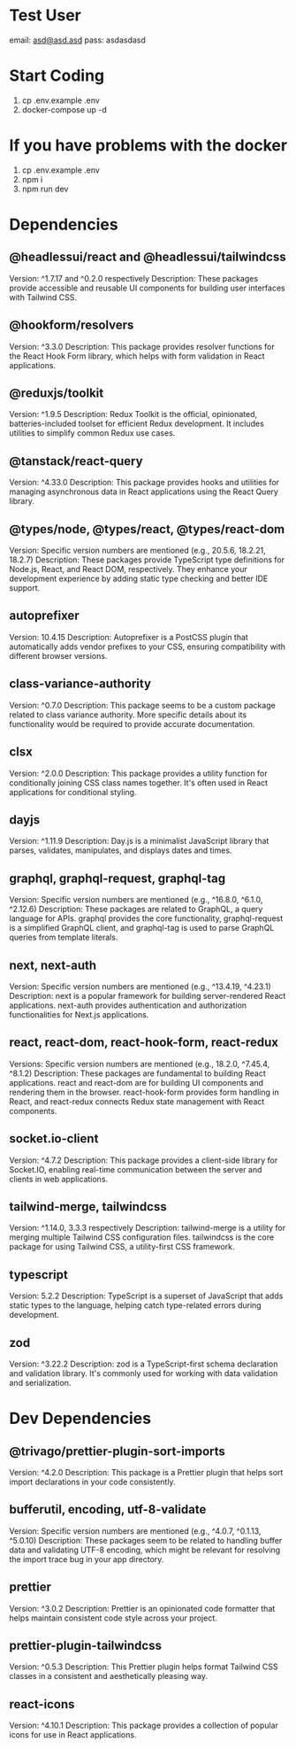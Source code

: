 # Test User

email: asd@asd.asd
pass: asdasdasd

# Start Coding

1. cp .env.example .env
2. docker-compose up -d

# If you have problems with the docker

1. cp .env.example .env
2. npm i
3. npm run dev

# Dependencies

## @headlessui/react and @headlessui/tailwindcss

Version: ^1.7.17 and ^0.2.0 respectively
Description: These packages provide accessible and reusable UI components for building user interfaces with Tailwind CSS.

## @hookform/resolvers

Version: ^3.3.0
Description: This package provides resolver functions for the React Hook Form library, which helps with form validation in React applications.

## @reduxjs/toolkit

Version: ^1.9.5
Description: Redux Toolkit is the official, opinionated, batteries-included toolset for efficient Redux development. It includes utilities to simplify common Redux use cases.

## @tanstack/react-query

Version: ^4.33.0
Description: This package provides hooks and utilities for managing asynchronous data in React applications using the React Query library.

## @types/node, @types/react, @types/react-dom

Version: Specific version numbers are mentioned (e.g., 20.5.6, 18.2.21, 18.2.7)
Description: These packages provide TypeScript type definitions for Node.js, React, and React DOM, respectively. They enhance your development experience by adding static type checking and better IDE support.

## autoprefixer

Version: 10.4.15
Description: Autoprefixer is a PostCSS plugin that automatically adds vendor prefixes to your CSS, ensuring compatibility with different browser versions.

## class-variance-authority

Version: ^0.7.0
Description: This package seems to be a custom package related to class variance authority. More specific details about its functionality would be required to provide accurate documentation.

## clsx

Version: ^2.0.0
Description: This package provides a utility function for conditionally joining CSS class names together. It's often used in React applications for conditional styling.

## dayjs

Version: ^1.11.9
Description: Day.js is a minimalist JavaScript library that parses, validates, manipulates, and displays dates and times.

## graphql, graphql-request, graphql-tag

Version: Specific version numbers are mentioned (e.g., ^16.8.0, ^6.1.0, ^2.12.6)
Description: These packages are related to GraphQL, a query language for APIs. graphql provides the core functionality, graphql-request is a simplified GraphQL client, and graphql-tag is used to parse GraphQL queries from template literals.

## next, next-auth

Version: Specific version numbers are mentioned (e.g., ^13.4.19, ^4.23.1)
Description: next is a popular framework for building server-rendered React applications. next-auth provides authentication and authorization functionalities for Next.js applications.

## react, react-dom, react-hook-form, react-redux

Versions: Specific version numbers are mentioned (e.g., 18.2.0, ^7.45.4, ^8.1.2)
Description: These packages are fundamental to building React applications. react and react-dom are for building UI components and rendering them in the browser. react-hook-form provides form handling in React, and react-redux connects Redux state management with React components.

## socket.io-client

Version: ^4.7.2
Description: This package provides a client-side library for Socket.IO, enabling real-time communication between the server and clients in web applications.

## tailwind-merge, tailwindcss

Version: ^1.14.0, 3.3.3 respectively
Description: tailwind-merge is a utility for merging multiple Tailwind CSS configuration files. tailwindcss is the core package for using Tailwind CSS, a utility-first CSS framework.

## typescript

Version: 5.2.2
Description: TypeScript is a superset of JavaScript that adds static types to the language, helping catch type-related errors during development.

## zod

Version: ^3.22.2
Description: zod is a TypeScript-first schema declaration and validation library. It's commonly used for working with data validation and serialization.

# Dev Dependencies

## @trivago/prettier-plugin-sort-imports

Version: ^4.2.0
Description: This package is a Prettier plugin that helps sort import declarations in your code consistently.

## bufferutil, encoding, utf-8-validate

Version: Specific version numbers are mentioned (e.g., ^4.0.7, ^0.1.13, ^5.0.10)
Description: These packages seem to be related to handling buffer data and validating UTF-8 encoding, which might be relevant for resolving the import trace bug in your app directory.

## prettier

Version: ^3.0.2
Description: Prettier is an opinionated code formatter that helps maintain consistent code style across your project.

## prettier-plugin-tailwindcss

Version: ^0.5.3
Description: This Prettier plugin helps format Tailwind CSS classes in a consistent and aesthetically pleasing way.

## react-icons

Version: ^4.10.1
Description: This package provides a collection of popular icons for use in React applications.
